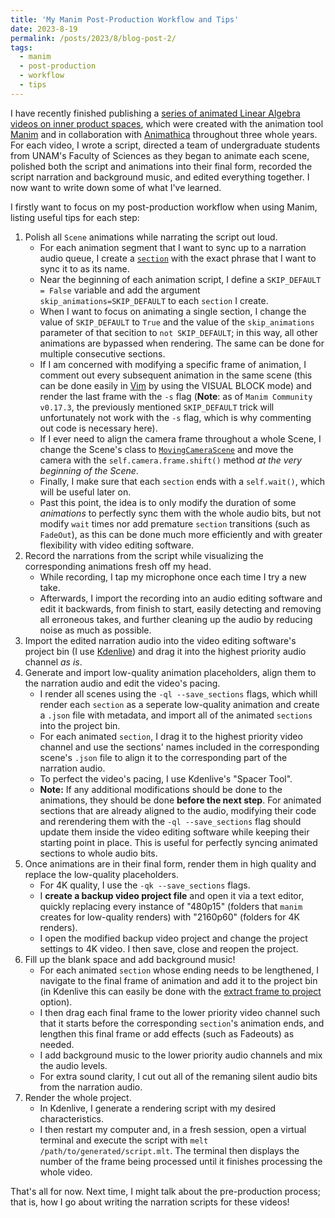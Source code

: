 ```yaml
---
title: 'My Manim Post-Production Workflow and Tips'
date: 2023-8-19
permalink: /posts/2023/8/blog-post-2/
tags:
  - manim
  - post-production
  - workflow
  - tips
---
```


I have recently finished publishing a [series of animated Linear Algebra videos on inner product spaces](https://www.youtube.com/playlist?list=PL91agCMqt_mdAgHZkxyn-tscoNpu7ZHvl), which were created with the animation tool [Manim](https://www.manim.community) and in collaboration with [Animathica](https://www.youtube.com/@animathica) throughout three whole years. For each video, I wrote a script, directed a team of undergraduate students from UNAM's Faculty of Sciences as they began to animate each scene, polished both the script and animations into their final form, recorded the script narration and background music, and edited everything together. I now want to write down some of what I've learned.

I firstly want to focus on my post-production workflow when using Manim, listing useful tips for each step:

1. Polish all `Scene` animations while narrating the script out loud.
    * For each animation segment that I want to sync up to a narration audio queue, I create a [`section`](https://docs.manim.community/en/stable/tutorials/output_and_config.html#sections) with the exact phrase that I want to sync it to as its name.
    * Near the beginning of each animation script, I define a `SKIP_DEFAULT = False` variable and add the argument `skip_animations=SKIP_DEFAULT` to each `section` I create.
    * When I want to focus on animating a single section, I change the value of `SKIP_DEFAULT` to `True` and the value of the `skip_animations` parameter of that secition to `not SKIP_DEFAULT`; in this way, all other animations are bypassed when rendering. The same can be done for multiple consecutive sections.
    * If I am concerned with modifying a specific frame of animation, I comment out every subsequent animation in the same scene (this can be done easily in [Vim](https://www.vim.org) by using the VISUAL BLOCK mode) and render the last frame with the `-s` flag (**Note**: as of `Manim Community v0.17.3`, the previously mentioned `SKIP_DEFAULT` trick will unfortunately not work with the `-s` flag, which is why commenting out code is necessary here).
    * If I ever need to align the camera frame throughout a whole Scene, I change the Scene's class to [`MovingCameraScene`](https://docs.manim.community/en/stable/reference/manim.scene.moving_camera_scene.MovingCameraScene.html) and move the camera with the `self.camera.frame.shift()` method _at the very beginning of the Scene_.
    * Finally, I make sure that each `section` ends with a `self.wait()`, which will be useful later on.
    * Past this point, the idea is to only modify the duration of some _animations_ to perfectly sync them with the whole audio bits, but not modify `wait` times nor add premature `section` transitions (such as `FadeOut`), as this can be done much more efficiently and with greater flexibility with video editing software.
1. Record the narrations from the script while visualizing the corresponding animations fresh off my head.
    * While recording, I tap my microphone once each time I try a new take.
    * Afterwards, I import the recording into an audio editing software and edit it backwards, from finish to start, easily detecting and removing all erroneous takes, and further cleaning up the audio by reducing noise as much as possible.
1. Import the edited narration audio into the video editing software's project bin (I use [Kdenlive](https://kdenlive.org)) and drag it into the highest priority audio channel _as is_.
1. Generate and import low-quality animation placeholders, align them to the narration audio and edit the video's pacing.
    * I render all scenes using the `-ql --save_sections` flags, which whill render each `section` as a seperate low-quality animation and create a `.json` file with metadata, and import all of the animated `sections` into the project bin.
    * For each animated `section`, I drag it to the highest priority video channel and use the sections' names included in the corresponding scene's `.json` file to align it to the corresponding part of the narration audio.
    * To perfect the video's pacing, I use Kdenlive's "Spacer Tool".
    * **Note:** If any additional modifications should be done to the animations, they should be done **before the next step**. For animated sections that are already aligned to the audio, modifying their code and rerendering them with the `-ql --save_sections` flag should update them inside the video editing software while keeping their starting point in place. This is useful for perfectly syncing animated sections to whole audio bits.
1. Once animations are in their final form, render them in high quality and replace the low-quality placeholders.
    * For 4K quality, I use the `-qk --save_sections` flags.
    * I **create a backup video project file** and open it via a text editor, quickly replacing every instance of "480p15" (folders that `manim` creates for low-quality renders) with "2160p60" (folders for 4K renders).
    * I open the modified backup video project and change the project settings to 4K video. I then save, close and reopen the project.
1. Fill up the blank space and add background music!
    * For each animated `section` whose ending needs to be lengthened, I navigate to the final frame of animation and add it to the project bin (in Kdenlive this can easily be done with the [extract frame to project](https://kdenlive.org/en/project/extract-frame-to-project) option).
    * I then drag each final frame to the lower priority video channel such that it starts before the corresponding `section`'s animation ends, and lengthen this final frame or add effects (such as Fadeouts) as needed.
    * I add background music to the lower priority audio channels and mix the audio levels.
    * For extra sound clarity, I cut out all of the remaning silent audio bits from the narration audio.
1. Render the whole project.
    * In Kdenlive, I generate a rendering script with my desired characteristics.
    * I then restart my computer and, in a fresh session, open a virtual terminal and execute the script with `melt /path/to/generated/script.mlt`. The terminal then displays the number of the frame being processed until it finishes processing the whole video.

That's all for now. Next time, I might talk about the pre-production process; that is, how I go about writing the narration scripts for these videos!

